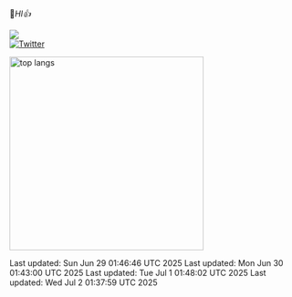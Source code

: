 🚀*HI👍*

![](https://komarev.com/ghpvc/?username=waiorecchi&color=blue)  
[![Twitter](https://img.shields.io/badge/Twitter-1DA1F2?style=flat&logo=twitter&logoColor=white)](https://x.com/oreennginia)

 <img alt="top langs" height="340px" src="https://github-readme-stats.vercel.app/api/top-langs/?username=waiorecchi&theme=dark&layout=compact&langs_count=16&card_width=320&date=1750640805" />

Last updated: Sun Jun 29 01:46:46 UTC 2025
Last updated: Mon Jun 30 01:43:00 UTC 2025
Last updated: Tue Jul  1 01:48:02 UTC 2025
Last updated: Wed Jul  2 01:37:59 UTC 2025
